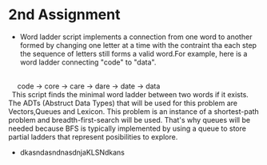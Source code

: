 # 2nd Assignment 

* Word ladder script implements a connection from one word to another formed by changing one letter at a time with the contraint tha each step the sequence of letters still forms a valid word.For example, here is a word ladder connecting "code" to "data".
 <br /> 
   &ensp;&ensp; code → core → care → dare → date → data   <br />            
&ensp;This script finds the minimal word ladder between two words if it exists. The ADTs (Abstruct Data Types) that will be used for this problem are
Vectors,Queues and Lexicon. This problem is an instance of a shortest-path problem and breadth-first-search will be used. That's why
queues will be needed because BFS is typically implemented by using a queue to store partial ladders that represent posibilities to explore.

* dkasndasndnasdnjaKLSNdkans
